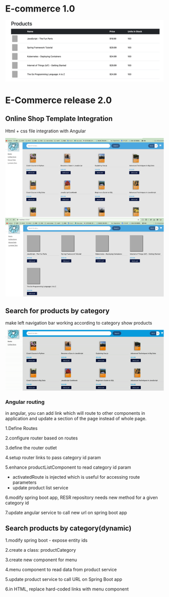 # E-commerce 1.0

<img src="imgs/1.1.1.png">



# E-Commerce release 2.0

## Online Shop Template Integration

Html + css file integration with Angular

<img src="imgs/2.1.2.png">

<img src="imgs/2.1.1.png">



## Search for products by category

make left navigation bar working according to category show products

 <img src="imgs/2.1.3.gif">

### Angular routing

in angular, you can add link which will route to other components in application and update a section of the page instead of whole page.

1.Define Routes

2.configure router based on routes

3.define the router outlet

4.setup router links to pass category id param

5.enhance productListComponent to read category id param

* activatedRoute is injected which is useful for accessing route parameters
* update product list service

6.modify spring boot app, RESR repository needs new method for a given category id

7.update angular service to call new url on spring boot app





## Search products by category(dynamic)

1.modify spring boot - expose entity ids

2.create a class: productCategory

3.create new component for menu

4.menu component to read data from product service

5.update product service to call URL on Spring Boot app

6.in HTML, replace hard-coded links with menu component

